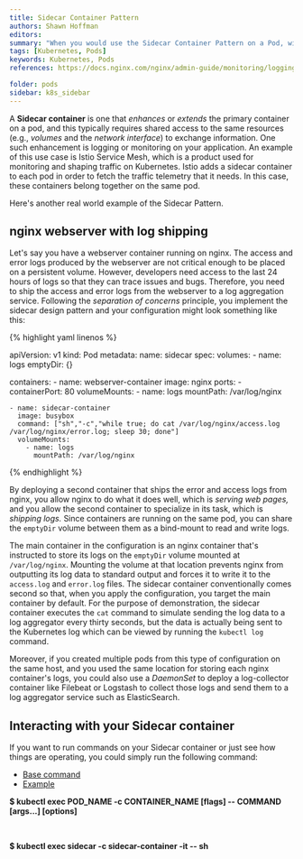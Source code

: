 ```yaml
---
title: Sidecar Container Pattern
authors: Shawn Hoffman
editors: 
summary: "When you would use the Sidecar Container Pattern on a Pod, with examples"
tags: [Kubernetes, Pods]
keywords: Kubernetes, Pods
references: https://docs.nginx.com/nginx/admin-guide/monitoring/logging/

folder: pods
sidebar: k8s_sidebar
---
```


A **Sidecar container** is one that *enhances* or *extends* the primary container on a pod, and this typically requires shared access to the same resources (e.g., *volumes* and the *network interface*) to exchange information. One such enhancement is logging or monitoring on your application. An example of this use case is Istio Service Mesh, which is a product used for monitoring and shaping traffic on Kubernetes. Istio adds a sidecar container to each pod in order to fetch the traffic telemetry that it needs. In this case, these containers belong together on the same pod.

Here's another real world example of the Sidecar Pattern.

## nginx webserver with log shipping

Let's say you have a webserver container running on nginx. The access and error logs produced by the webserver are not critical enough to be placed on a persistent volume. However, developers need access to the last 24 hours of logs so that they can trace issues and bugs. Therefore, you need to ship the access and error logs from the webserver to a log aggregation service. Following the *separation of concerns* principle, you implement the sidecar design pattern and your configuration might look something like this:

{% highlight yaml linenos %}

apiVersion: v1
kind: Pod
metadata:
  name: sidecar
spec:
  volumes:
    - name: logs
      emptyDir: {}

  containers:
    - name: webserver-container
      image: nginx
      ports:
        - containerPort: 80
      volumeMounts:
        - name: logs
          mountPath: /var/log/nginx

    - name: sidecar-container
      image: busybox
      command: ["sh","-c","while true; do cat /var/log/nginx/access.log /var/log/nginx/error.log; sleep 30; done"]
      volumeMounts:
        - name: logs
          mountPath: /var/log/nginx

{% endhighlight %}

By deploying a second container that ships the error and access logs from nginx, you allow nginx to do what it does well, which is *serving web pages,* and you allow the second container to specialize in its task, which is *shipping logs.* Since containers are running on the same pod, you can share the `emptyDir` volume between them as a bind-mount to read and write logs.

The main container in the configuration is an nginx container that's instructed to store its logs on the `emptyDir` volume mounted at `/var/log/nginx`. Mounting the volume at that location prevents nginx from outputting its log data to standard output and forces it to write it to the `access.log` and `error.log` files. The sidecar container conventionally comes second so that, when you apply the configuration, you target the main container by default. For the purpose of demonstration, the sidecar container executes the `cat` command to simulate sending the log data to a log aggregator every thirty seconds, but the data is actually being sent to the Kubernetes log which can be viewed by running the `kubectl log` command.

Moreover, if you created multiple pods from this type of configuration on the same host, and you used the same location for storing each nginx container's logs, you could also use a *DaemonSet* to deploy a log-collector container like Filebeat or Logstash to collect those logs and send them to a log aggregator service such as ElasticSearch.

## Interacting with your Sidecar container

If you want to run commands on your Sidecar container or just see how things are operating, you could simply run the following command:

<ul id="profileTabs" class="nav nav-tabs">
    <li class="active"><a href="#baseCommand" data-toggle="tab">Base command</a></li>
    <li><a href="#example" data-toggle="tab">Example</a></li>
</ul>
  <div class="tab-content">
<div role="tabpanel" class="tab-pane active" id="baseCommand">
    <p><b>$ kubectl exec POD_NAME -c CONTAINER_NAME [flags] -- COMMAND [args...] [options] </b></p><br>
</div>

<div role="tabpanel" class="tab-pane" id="example">
    <p><b>$ kubectl exec sidecar -c sidecar-container -it -- sh </b></p></div><br>
</div>
